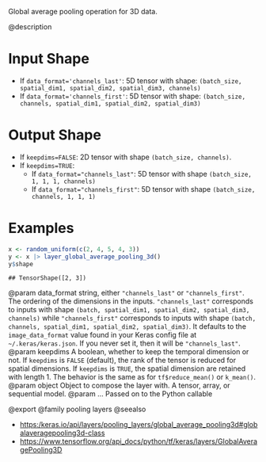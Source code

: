 Global average pooling operation for 3D data.

@description

# Input Shape
- If `data_format='channels_last'`:
    5D tensor with shape:
    `(batch_size, spatial_dim1, spatial_dim2, spatial_dim3, channels)`
- If `data_format='channels_first'`:
    5D tensor with shape:
    `(batch_size, channels, spatial_dim1, spatial_dim2, spatial_dim3)`

# Output Shape
- If `keepdims=FALSE`:
    2D tensor with shape `(batch_size, channels)`.
- If `keepdims=TRUE`:
    - If `data_format="channels_last"`:
        5D tensor with shape `(batch_size, 1, 1, 1, channels)`
    - If `data_format="channels_first"`:
        5D tensor with shape `(batch_size, channels, 1, 1, 1)`

# Examples

```r
x <- random_uniform(c(2, 4, 5, 4, 3))
y <- x |> layer_global_average_pooling_3d()
y$shape
```

```
## TensorShape([2, 3])
```

@param data_format string, either `"channels_last"` or `"channels_first"`.
    The ordering of the dimensions in the inputs. `"channels_last"`
    corresponds to inputs with shape
    `(batch, spatial_dim1, spatial_dim2, spatial_dim3, channels)`
    while `"channels_first"` corresponds to inputs with shape
    `(batch, channels, spatial_dim1, spatial_dim2, spatial_dim3)`.
    It defaults to the `image_data_format` value found in your Keras
    config file at `~/.keras/keras.json`. If you never set it, then it
    will be `"channels_last"`.
@param keepdims A boolean, whether to keep the temporal dimension or not.
    If `keepdims` is `FALSE` (default), the rank of the tensor is
    reduced for spatial dimensions. If `keepdims` is `TRUE`, the
    spatial dimension are retained with length 1.
    The behavior is the same as for `tf$reduce_mean()` or `k_mean()`.
@param object Object to compose the layer with. A tensor, array, or sequential model.
@param ... Passed on to the Python callable

@export
@family pooling layers
@seealso
+ <https:/keras.io/api/layers/pooling_layers/global_average_pooling3d#globalaveragepooling3d-class>
+ <https://www.tensorflow.org/api_docs/python/tf/keras/layers/GlobalAveragePooling3D>
